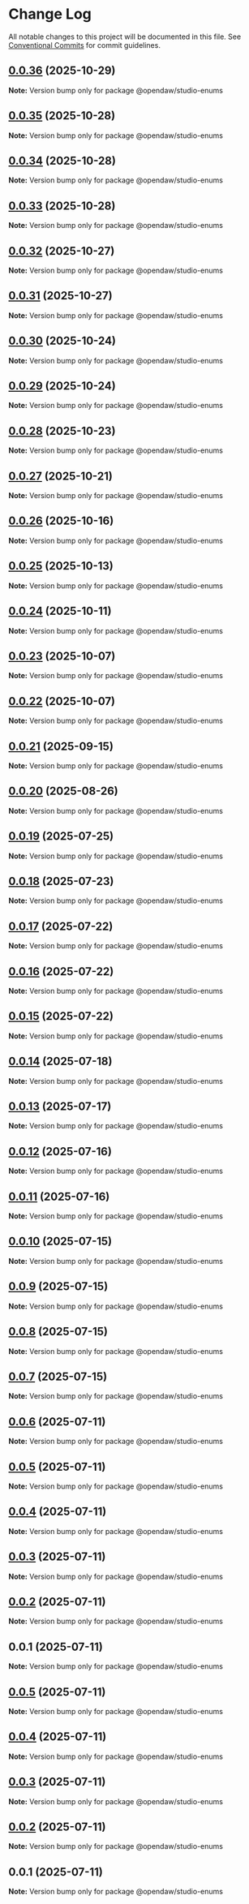 # Change Log

All notable changes to this project will be documented in this file.
See [Conventional Commits](https://conventionalcommits.org) for commit guidelines.

## [0.0.36](https://github.com/andremichelle/openDAW/compare/@opendaw/studio-enums@0.0.35...@opendaw/studio-enums@0.0.36) (2025-10-29)

**Note:** Version bump only for package @opendaw/studio-enums

## [0.0.35](https://github.com/andremichelle/openDAW/compare/@opendaw/studio-enums@0.0.34...@opendaw/studio-enums@0.0.35) (2025-10-28)

**Note:** Version bump only for package @opendaw/studio-enums

## [0.0.34](https://github.com/andremichelle/openDAW/compare/@opendaw/studio-enums@0.0.33...@opendaw/studio-enums@0.0.34) (2025-10-28)

**Note:** Version bump only for package @opendaw/studio-enums

## [0.0.33](https://github.com/andremichelle/openDAW/compare/@opendaw/studio-enums@0.0.32...@opendaw/studio-enums@0.0.33) (2025-10-28)

**Note:** Version bump only for package @opendaw/studio-enums

## [0.0.32](https://github.com/andremichelle/openDAW/compare/@opendaw/studio-enums@0.0.31...@opendaw/studio-enums@0.0.32) (2025-10-27)

**Note:** Version bump only for package @opendaw/studio-enums

## [0.0.31](https://github.com/andremichelle/openDAW/compare/@opendaw/studio-enums@0.0.30...@opendaw/studio-enums@0.0.31) (2025-10-27)

**Note:** Version bump only for package @opendaw/studio-enums

## [0.0.30](https://github.com/andremichelle/openDAW/compare/@opendaw/studio-enums@0.0.29...@opendaw/studio-enums@0.0.30) (2025-10-24)

**Note:** Version bump only for package @opendaw/studio-enums

## [0.0.29](https://github.com/andremichelle/openDAW/compare/@opendaw/studio-enums@0.0.28...@opendaw/studio-enums@0.0.29) (2025-10-24)

**Note:** Version bump only for package @opendaw/studio-enums

## [0.0.28](https://github.com/andremichelle/openDAW/compare/@opendaw/studio-enums@0.0.27...@opendaw/studio-enums@0.0.28) (2025-10-23)

**Note:** Version bump only for package @opendaw/studio-enums

## [0.0.27](https://github.com/andremichelle/openDAW/compare/@opendaw/studio-enums@0.0.26...@opendaw/studio-enums@0.0.27) (2025-10-21)

**Note:** Version bump only for package @opendaw/studio-enums

## [0.0.26](https://github.com/andremichelle/openDAW/compare/@opendaw/studio-enums@0.0.25...@opendaw/studio-enums@0.0.26) (2025-10-16)

**Note:** Version bump only for package @opendaw/studio-enums

## [0.0.25](https://github.com/andremichelle/openDAW/compare/@opendaw/studio-enums@0.0.24...@opendaw/studio-enums@0.0.25) (2025-10-13)

**Note:** Version bump only for package @opendaw/studio-enums

## [0.0.24](https://github.com/andremichelle/openDAW/compare/@opendaw/studio-enums@0.0.23...@opendaw/studio-enums@0.0.24) (2025-10-11)

**Note:** Version bump only for package @opendaw/studio-enums

## [0.0.23](https://github.com/andremichelle/openDAW/compare/@opendaw/studio-enums@0.0.22...@opendaw/studio-enums@0.0.23) (2025-10-07)

**Note:** Version bump only for package @opendaw/studio-enums

## [0.0.22](https://github.com/andremichelle/openDAW/compare/@opendaw/studio-enums@0.0.21...@opendaw/studio-enums@0.0.22) (2025-10-07)

**Note:** Version bump only for package @opendaw/studio-enums

## [0.0.21](https://github.com/andremichelle/openDAW/compare/@opendaw/studio-enums@0.0.20...@opendaw/studio-enums@0.0.21) (2025-09-15)

**Note:** Version bump only for package @opendaw/studio-enums

## [0.0.20](https://github.com/andremichelle/openDAW/compare/@opendaw/studio-enums@0.0.19...@opendaw/studio-enums@0.0.20) (2025-08-26)

**Note:** Version bump only for package @opendaw/studio-enums

## [0.0.19](https://github.com/andremichelle/openDAW/compare/@opendaw/studio-enums@0.0.18...@opendaw/studio-enums@0.0.19) (2025-07-25)

**Note:** Version bump only for package @opendaw/studio-enums

## [0.0.18](https://github.com/andremichelle/openDAW/compare/@opendaw/studio-enums@0.0.17...@opendaw/studio-enums@0.0.18) (2025-07-23)

**Note:** Version bump only for package @opendaw/studio-enums

## [0.0.17](https://github.com/andremichelle/openDAW/compare/@opendaw/studio-enums@0.0.16...@opendaw/studio-enums@0.0.17) (2025-07-22)

**Note:** Version bump only for package @opendaw/studio-enums

## [0.0.16](https://github.com/andremichelle/openDAW/compare/@opendaw/studio-enums@0.0.15...@opendaw/studio-enums@0.0.16) (2025-07-22)

**Note:** Version bump only for package @opendaw/studio-enums

## [0.0.15](https://github.com/andremichelle/openDAW/compare/@opendaw/studio-enums@0.0.14...@opendaw/studio-enums@0.0.15) (2025-07-22)

**Note:** Version bump only for package @opendaw/studio-enums

## [0.0.14](https://github.com/andremichelle/openDAW/compare/@opendaw/studio-enums@0.0.13...@opendaw/studio-enums@0.0.14) (2025-07-18)

**Note:** Version bump only for package @opendaw/studio-enums

## [0.0.13](https://github.com/andremichelle/openDAW/compare/@opendaw/studio-enums@0.0.12...@opendaw/studio-enums@0.0.13) (2025-07-17)

**Note:** Version bump only for package @opendaw/studio-enums

## [0.0.12](https://github.com/andremichelle/openDAW/compare/@opendaw/studio-enums@0.0.11...@opendaw/studio-enums@0.0.12) (2025-07-16)

**Note:** Version bump only for package @opendaw/studio-enums

## [0.0.11](https://github.com/andremichelle/openDAW/compare/@opendaw/studio-enums@0.0.10...@opendaw/studio-enums@0.0.11) (2025-07-16)

**Note:** Version bump only for package @opendaw/studio-enums

## [0.0.10](https://github.com/andremichelle/openDAW/compare/@opendaw/studio-enums@0.0.9...@opendaw/studio-enums@0.0.10) (2025-07-15)

**Note:** Version bump only for package @opendaw/studio-enums

## [0.0.9](https://github.com/andremichelle/openDAW/compare/@opendaw/studio-enums@0.0.8...@opendaw/studio-enums@0.0.9) (2025-07-15)

**Note:** Version bump only for package @opendaw/studio-enums

## [0.0.8](https://github.com/andremichelle/openDAW/compare/@opendaw/studio-enums@0.0.7...@opendaw/studio-enums@0.0.8) (2025-07-15)

**Note:** Version bump only for package @opendaw/studio-enums

## [0.0.7](https://github.com/andremichelle/openDAW/compare/@opendaw/studio-enums@0.0.6...@opendaw/studio-enums@0.0.7) (2025-07-15)

**Note:** Version bump only for package @opendaw/studio-enums

## [0.0.6](https://github.com/andremichelle/openDAW/compare/@opendaw/studio-enums@0.0.5...@opendaw/studio-enums@0.0.6) (2025-07-11)

**Note:** Version bump only for package @opendaw/studio-enums

## [0.0.5](https://github.com/andremichelle/openDAW/compare/@opendaw/studio-enums@0.0.4...@opendaw/studio-enums@0.0.5) (2025-07-11)

**Note:** Version bump only for package @opendaw/studio-enums

## [0.0.4](https://github.com/andremichelle/openDAW/compare/@opendaw/studio-enums@0.0.3...@opendaw/studio-enums@0.0.4) (2025-07-11)

**Note:** Version bump only for package @opendaw/studio-enums

## [0.0.3](https://github.com/andremichelle/openDAW/compare/@opendaw/studio-enums@0.0.2...@opendaw/studio-enums@0.0.3) (2025-07-11)

**Note:** Version bump only for package @opendaw/studio-enums

## [0.0.2](https://github.com/andremichelle/openDAW/compare/@opendaw/studio-enums@0.0.1...@opendaw/studio-enums@0.0.2) (2025-07-11)

**Note:** Version bump only for package @opendaw/studio-enums

## 0.0.1 (2025-07-11)

**Note:** Version bump only for package @opendaw/studio-enums

## [0.0.5](https://github.com/andremichelle/opendaw-turbo/compare/@opendaw/studio-enums@0.0.4...@opendaw/studio-enums@0.0.5) (2025-07-11)

**Note:** Version bump only for package @opendaw/studio-enums

## [0.0.4](https://github.com/andremichelle/opendaw-turbo/compare/@opendaw/studio-enums@0.0.3...@opendaw/studio-enums@0.0.4) (2025-07-11)

**Note:** Version bump only for package @opendaw/studio-enums

## [0.0.3](https://github.com/andremichelle/opendaw-turbo/compare/@opendaw/studio-enums@0.0.2...@opendaw/studio-enums@0.0.3) (2025-07-11)

**Note:** Version bump only for package @opendaw/studio-enums

## [0.0.2](https://github.com/andremichelle/opendaw-turbo/compare/@opendaw/studio-enums@0.0.1...@opendaw/studio-enums@0.0.2) (2025-07-11)

**Note:** Version bump only for package @opendaw/studio-enums

## 0.0.1 (2025-07-11)

**Note:** Version bump only for package @opendaw/studio-enums
